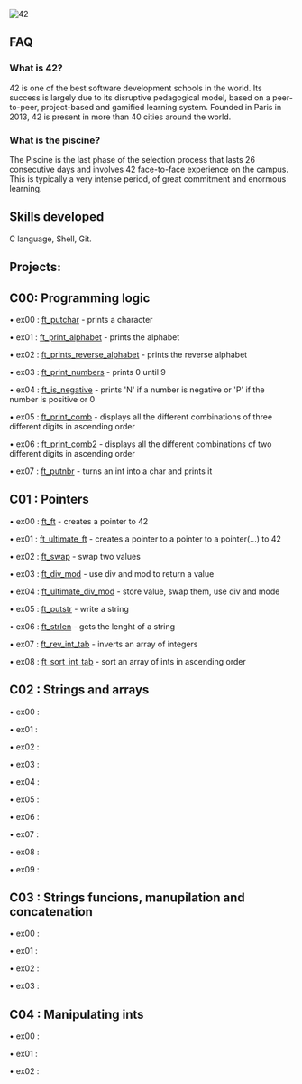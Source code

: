 ![42](https://github.com/debsalbornoz/42-Piscine-Sp/assets/119970138/3b177d6f-7d3f-4aa9-b709-ac259362e415)

## FAQ

### What is 42? 

42 is one of the best software development schools in the world. Its success is largely due to its disruptive pedagogical model, based on a peer-to-peer, project-based and gamified learning system. Founded in Paris in 2013, 42 is present in more than 40 cities around the world.
### What is the piscine?

The Piscine is the last phase of the selection process that lasts 26 consecutive days and involves 42 face-to-face experience on the campus. This is typically a very intense period, of great commitment and enormous learning.

## Skills developed

C language, Shell, Git.

## Projects:

## C00: Programming logic

• ex00 : [ft_putchar](https://github.com/debsalbornoz/42-Piscine-Sp/blob/main/C00/ex00/ft_putchar.c) - prints a character 

• ex01 : [ft_print_alphabet](https://github.com/debsalbornoz/42-Piscine-Sp/blob/main/C00/ex01/ft_print_alphabet.c) - prints the alphabet

• ex02 : [ft_prints_reverse_alphabet](https://github.com/debsalbornoz/42-Piscine-Sp/blob/main/C00/ex02/ft_print_reverse_alphabet.c) - prints the reverse alphabet

• ex03 : [ft_print_numbers](https://github.com/debsalbornoz/42-Piscine-Sp/blob/main/C00/ex03/ft_print_numbers.c) - prints 0 until 9

• ex04 : [ft_is_negative](https://github.com/debsalbornoz/42-Piscine-Sp/blob/main/C00/ex04/ft_is_negative.c) - prints 'N' if a number is negative or 'P' if the number is positive or 0

• ex05 : [ft_print_comb](https://github.com/debsalbornoz/42-Piscine-Sp/blob/main/C00/ex05/ft_print_comb.c) - displays all the different combinations of three different digits in ascending order

• ex06 : [ft_print_comb2](https://github.com/debsalbornoz/42-Piscine-Sp/blob/main/C00/ex06/ft_print_comb2.c) - displays all the different combinations of two different digits in ascending order

• ex07 : [ft_putnbr](https://github.com/debsalbornoz/42-Piscine-Sp/blob/main/C00/ex07/ft_putnbr.c) - turns an int into a char and prints it


## C01 : Pointers 

• ex00 : [ft_ft](https://github.com/debsalbornoz/42-Piscine-Sp/blob/main/C01/ex00/ft_ft.c) - creates a pointer to 42

• ex01 : [ft_ultimate_ft](https://github.com/debsalbornoz/42-Piscine-Sp/blob/main/C01/ex01/ft_ultimate_ft.c) - creates a pointer to a pointer to a pointer(...) to 42

• ex02 : [ft_swap](https://github.com/debsalbornoz/42-Piscine-Sp/blob/main/C01/ex02/ft_swap.c) - swap two values

• ex03 : [ft_div_mod](https://github.com/debsalbornoz/42-Piscine-Sp/tree/main/C01/ex03/ft_div_mod.c) - use div and mod to return a value 

• ex04 : [ft_ultimate_div_mod](https://github.com/debsalbornoz/42-Piscine-Sp/blob/main/C01/ex04/ft_ultimate_div_mod.c) - store value, swap them, use div and mode

• ex05 : [ft_putstr](https://github.com/debsalbornoz/42-Piscine-Sp/blob/main/C01/ex05/ft_putstr.c) - write a string

• ex06 : [ft_strlen](https://github.com/debsalbornoz/42-Piscine-Sp/blob/main/C01/ex06/ft_strlen.c) - gets the lenght of a string

• ex07 : [ft_rev_int_tab](https://github.com/debsalbornoz/42-Piscine-Sp/blob/main/C01/ex07/ft_rev_int_tab.c) - inverts an array of integers

• ex08 : [ft_sort_int_tab](https://github.com/debsalbornoz/42-Piscine-Sp/blob/main/C01/ex08/ft_sort_int_tab.c) - sort an array of ints in ascending order


## C02 : Strings and arrays 

• ex00 :

• ex01 :

• ex02 :

• ex03 :

• ex04 :

• ex05 :

• ex06 :

• ex07 :

• ex08 :

• ex09 :

## C03 : Strings funcions, manupilation and concatenation

• ex00 :

• ex01 : 

• ex02 :

• ex03 :

## C04 : Manipulating ints 

• ex00 :

• ex01 :

• ex02 :
